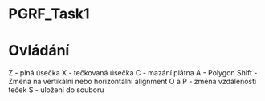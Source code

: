 # PGRF_Task1

# Ovládání
Z - plná úsečka
X - tečkovaná úsečka
C - mazání plátna
A - Polygon
Shift - Změna na vertikální nebo horizontální alignment
O a P - změna vzdálenosti teček
S - uložení do souboru
